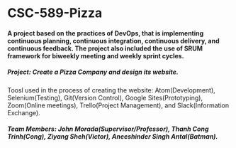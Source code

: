 # CSC-589-Pizza
#### A project based on the practices of DevOps, that is implementing continuous planning, continuous integration, continuous delivery, and continuous feedback. The project also included the use of SRUM framework for biweekly meeting and weekly sprint cycles.

##### Project: Create a Pizza Company and design its website.
Toosl used in the process of creating the website: Atom(Development), Selenium(Testing), Git(Version Control), Google Sites(Prototyping), Zoom(Online meetings), Trello(Project Management), and Slack(Information Exchange).

##### Team Members: John Morada(Supervisor/Professor), Thanh Cong Trinh(Cong), Ziyang Sheh(Victor), Aneeshinder Singh Antal(Batman).
